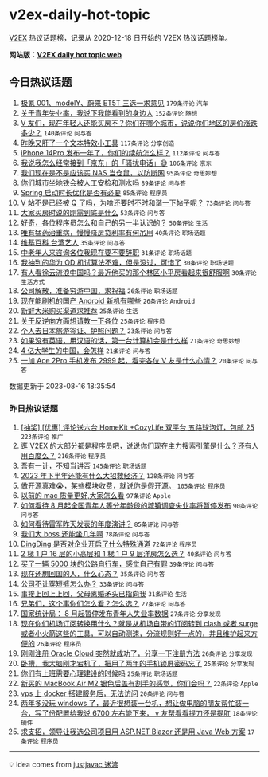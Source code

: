 # v2ex-daily-hot-topic

[V2EX](https://www.v2ex.com/) 热议话题榜，记录从 2020-12-18 日开始的 V2EX 热议话题榜单。

**网站版：[V2EX daily hot topic web](https://boojack.github.io/v2ex-daily-hot-topic-web/)**

## 今日热议话题

<!-- TODAY BEGIN -->

1. [极氪 001、modelY、蔚来 ET5T 三选一求意见](https://www.v2ex.com/t/965717) `179条评论` `汽车`
1. [关于青年失业率，我说下我能看到的身边人](https://www.v2ex.com/t/965688) `152条评论` `随想`
1. [V 友们，现在年轻人还能买房不？你们在哪个城市，说说你们地区的房价涨跌多少？](https://www.v2ex.com/t/965660) `140条评论` `问与答`
1. [昨晚又肝了一个文本特效小工具](https://www.v2ex.com/t/965654) `117条评论` `分享创造`
1. [iPhone 14Pro 发布一年了，你们的续航怎么样？](https://www.v2ex.com/t/965642) `112条评论` `问与答`
1. [我说我怎么经常接到「京东」的「骚扰电话」😅](https://www.v2ex.com/t/965667) `106条评论` `京东`
1. [我们现在是不是应该买 NAS 当仓鼠，以防断网](https://www.v2ex.com/t/965652) `95条评论` `奇思妙想`
1. [你们城市坐地铁会被人工安检和测水吗](https://www.v2ex.com/t/965751) `89条评论` `问与答`
1. [Spring 启动时长优化是否有必要](https://www.v2ex.com/t/965669) `85条评论` `程序员`
1. [V 站不是已经被 Q 了吗，为啥还要时不时和谐一下帖子呢？](https://www.v2ex.com/t/965651) `73条评论` `问与答`
1. [大家买房时说的刚需到底是什么](https://www.v2ex.com/t/965832) `53条评论` `问与答`
1. [好奇，各位程序员怎么和自己的另一半认识的？](https://www.v2ex.com/t/965839) `50条评论` `生活`
1. [唯有猛药治重病，慢慢降房贷利率有何吊用](https://www.v2ex.com/t/965679) `40条评论` `职场话题`
1. [维基百科 台湾艺人](https://www.v2ex.com/t/965708) `35条评论` `问与答`
1. [中老年人来咨询各位我现在要不要辞职](https://www.v2ex.com/t/965681) `31条评论` `职场话题`
1. [我抽到的华为 OD 机试算法不难，但是没过，可惜了](https://www.v2ex.com/t/965817) `30条评论` `职场话题`
1. [有人看徐云流浪中国吗？最近他买的那个林区小平房看起来很舒服啊](https://www.v2ex.com/t/965776) `30条评论` `生活方式`
1. [公司解散，准备穷游中国，求祝福](https://www.v2ex.com/t/965863) `26条评论` `职场话题`
1. [现在能刷机的国产 Android 新机有哪些](https://www.v2ex.com/t/965800) `26条评论` `Android`
1. [新鲜大米购买渠道求推荐](https://www.v2ex.com/t/965891) `25条评论` `生活`
1. [关于反逆向方面想请教一下各位](https://www.v2ex.com/t/965643) `25条评论` `程序员`
1. [个人去日本旅游签证、护照问题？](https://www.v2ex.com/t/965835) `23条评论` `问与答`
1. [如果没有英语，用汉语的话，第一台计算机会是什么样](https://www.v2ex.com/t/965841) `21条评论` `奇思妙想`
1. [4 亿大学生的中国，会怎样](https://www.v2ex.com/t/965807) `21条评论` `问与答`
1. [一加 Ace 2Pro 手机发布 2999 起，看完各位 V 友是什么心情？](https://www.v2ex.com/t/965828) `20条评论` `问与答`

数据更新于 2023-08-16 18:35:54

<!-- TODAY END -->

### 昨日热议话题

<!-- YESTERDAY BEGIN -->

1. [[抽奖] [优惠] 评论送六台 HomeKit +CozyLife 双平台 五路球泡灯，包邮 25](https://www.v2ex.com/t/965474) `223条评论` `推广`
1. [逛 V2EX 的大部分都是程序员吧，说说你们现在主力搜索引擎是什么？还有人用百度么？](https://www.v2ex.com/t/965327) `216条评论` `程序员`
1. [吾有一计，不知当讲否](https://www.v2ex.com/t/965456) `145条评论` `职场话题`
1. [2023 年下半年还能有什么大招救经济？](https://www.v2ex.com/t/965332) `128条评论` `问与答`
1. [做开源真难😭，某些模块收费，就说你是假开源。](https://www.v2ex.com/t/965335) `105条评论` `程序员`
1. [以前的 mac 质量更好,大家怎么看](https://www.v2ex.com/t/965348) `97条评论` `Apple`
1. [如何看待 8 月起全国青年人等分年龄段的城镇调查失业率将暂停发布](https://www.v2ex.com/t/965379) `90条评论` `问与答`
1. [如何看待雷军昨天发表的年度演讲？](https://www.v2ex.com/t/965339) `85条评论` `问与答`
1. [我们大 boss 还能坐几年啊](https://www.v2ex.com/t/965400) `78条评论` `问与答`
1. [DingDing 是否对企业开启了什么特殊通道](https://www.v2ex.com/t/965340) `72条评论` `程序员`
1. [2 梯 1 户 16 层的小高层和 1 梯 1 户 9 层洋房怎么选？](https://www.v2ex.com/t/965454) `40条评论` `问与答`
1. [买了一辆 5000 块的公路自行车，感觉自己有罪](https://www.v2ex.com/t/965549) `39条评论` `问与答`
1. [现在还想回国的人，什么心态？](https://www.v2ex.com/t/965399) `35条评论` `问与答`
1. [公司不让穿短裤怎么办？](https://www.v2ex.com/t/965489) `33条评论` `问与答`
1. [事接上回上上回，父母离婚矛头已指向我](https://www.v2ex.com/t/965604) `31条评论` `生活`
1. [兄弟们，这个事你们怎么看？怎么选？](https://www.v2ex.com/t/965533) `27条评论` `问与答`
1. [国家统计局： 8 月起暂停发布青年人失业率数据](https://www.v2ex.com/t/965382) `27条评论` `分享发现`
1. [现在你们机场订阅转换用什么？就是从机场自带的订阅转到 clash 或者 surge 或者小火箭这些的工具，可以自动测速，分流规则好一点的，并且维护起来方便的](https://www.v2ex.com/t/965450) `26条评论` `程序员`
1. [刚刚注册 Oracle Cloud 突然就成功了，分享一下注册方法](https://www.v2ex.com/t/965336) `26条评论` `分享发现`
1. [卧槽，我大脑刚才宕机了，把用了两年的手机锁屏密码忘了](https://www.v2ex.com/t/965367) `25条评论` `分享发现`
1. [你们有上班需要心理建设的时候吗](https://www.v2ex.com/t/965334) `25条评论` `职场话题`
1. [新买的 MacBook Air M2 银色后盖有割手的感觉，你们会吗？](https://www.v2ex.com/t/965338) `22条评论` `Apple`
1. [vps 上 docker 搭建服务后，无法访问](https://www.v2ex.com/t/965535) `20条评论` `问与答`
1. [两年多没玩 windows 了，最近很想装一台机，想让做电脑的朋友帮忙装一台，写了份配置给我说 6700 左右能下来， v 友帮看看提刀还是提肛](https://www.v2ex.com/t/965356) `18条评论` `硬件`
1. [求支招，领导让我选公司项目用 ASP.NET Blazor 还是用 Java Web 方案](https://www.v2ex.com/t/965607) `17条评论` `程序员`

<!-- YESTERDAY END -->

---

💡 Idea comes from [justjavac 迷渡](https://github.com/justjavac/)

